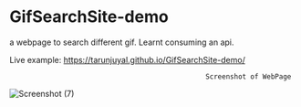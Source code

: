# GifSearchSite-demo
a webpage to search different gif. Learnt consuming an api.

Live example: https://tarunjuyal.github.io/GifSearchSite-demo/

                                                    Screenshot of WebPage
![Screenshot (7)](https://user-images.githubusercontent.com/46627661/75620294-f0c27600-5bac-11ea-86e8-64ff839dcfb6.jpg)

